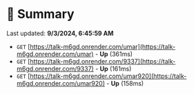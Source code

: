 # 📖 Summary
Last updated: **9/3/2024, 6:45:59 AM**

- `GET` [https://talk-m6gd.onrender.com/umar](https://talk-m6gd.onrender.com/umar) - **Up** (361ms)
- `GET` [https://talk-m6gd.onrender.com/9337](https://talk-m6gd.onrender.com/9337) - **Up** (161ms)
- `GET` [https://talk-m6gd.onrender.com/umar920](https://talk-m6gd.onrender.com/umar920) - **Up** (158ms)
